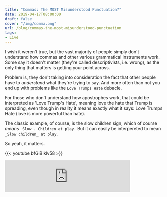 ```yaml
---
title: "Commas: The MOST Misunderstood Punctuation?"
date: 2019-04-17T08:00:00
draft: false
cover: "/img/comma.png"
url: /blog/commas-the-most-misunderstood-punctuation
tags:
- Live
---
```

I wish it weren't true, but the vast majority of people simply don't understand how commas and other various grammatical
instruments work. Some say it doesn't matter (they're called descriptivists, i.e. wrong), as the only thing that matters 
is getting your point across. 

Problem is, they don't taking into consideration the fact that other people have to _understand_ what they're trying
to say. And more often than not you end up with problems like the `Love Trumps Hate` debacle.

For those who don't understand how apostrophes work, that could be interpreted as 'Love Trump's Hate', meaning  love
the hate that Trump is spreading, even though in reality it means exactly what it says: Love Trumps Hate (love is 
more powerful than hate). 

The classic example, of course, is the slow children sign, which of course _means_ `_Slow_. Children at play.` But it
 can easily be interpereted to mean `_Slow children_ at play`. 
 
 So yeah, it matters.

{{< youtube bfGiBIklv58 >}} 

<iframe src="https://anchor.fm/thinklikeme/embed/episodes/Commas-The-MOST-Misunderstood-Punctuation-e3p0jc" height="102px" width="400px" frameborder="0" scrolling="no"></iframe>